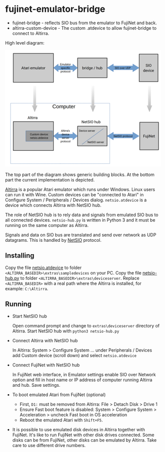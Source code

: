 # fujinet-emulator-bridge

* fujinet-bridge - reflects SIO bus from the emulator to FujiNet and back.
* altirra-custom-device - The custom .atdevice to allow fujinet-bridge to connect to Altirra.



High level diagram:

![Emulator bridge high level diagram](emulator-bridge.png)

The top part of the diagram shows generic building blocks. At the bottom part the current implementation is depicted.

[Altirra](https://virtualdub.org/altirra.html) is a popular Atari emulator which runs under Windows. Linux users can run it with Wine. Custom devices can be "connected to Atari" in Configure System / Peripherals / Devices dialog. `netsio.atdevice` is  a device which connects Altirra with NetSIO hub.

The role of NetSIO hub is to rely data and signals from emulated SIO bus to all connected devices. `netsio-hub.py` is written in Python 3 and it must be running on the same computer as Altirra.

Signals and data on SIO bus are translated and send over network as UDP datagrams. This is handled by  [NetSIO](netsio.md) protocol.

## Installing

Copy the file [netsio.atdevice](altirra-custom-device/netsio.atdevice) to folder `<ALTIRRA_BASEDIR>\extras\sampledevices` on your PC. Copy the file [netsio-hub.py](fujinet-bridge/netsio-hub.py) to folder `<ALTIRRA_BASEDIR>\extras\deviceserver`. Replace `<ALTIRRA_BASEDIR>` with a real path where the Altirra is installed, for example: `C:\Altirra`.

## Running

- Start NetSIO hub

  Open command prompt and change to `extras\deviceserver` directory of Altirra. Start NetSIO hub with `python3 netsio-hub.py`

- Connect Altirra with NetSIO hub

  In Altirra: System > Configure System ... under Peripherals / Devices add Custom device (scroll down) and select `netsio.atdevice`

- Connect FujiNet with NetSIO hub

  In FujiNet web interface, in Emulator settings enable SIO over Network option and fill in host name or IP address of computer running Altirra and hub. Save settings.

- To boot emulated Atari from FujiNet (optional)

  * First, `D1:` must be removed from Altirra: File > Detach Disk > Drive 1
  * Ensure Fast boot feature is disabled: System > Configure System > Acceleration > uncheck Fast boot in OS acceleration
  * Reboot the emulated Atari with `Shift+F5`.

- It is possible to use emulated disk devices in Altirra together with FujiNet. It's like to run FujiNet with other disk drives connected. Some disks can be from FujiNet, other disks can be emulated by Altirra. Take care to use different drive numbers.

